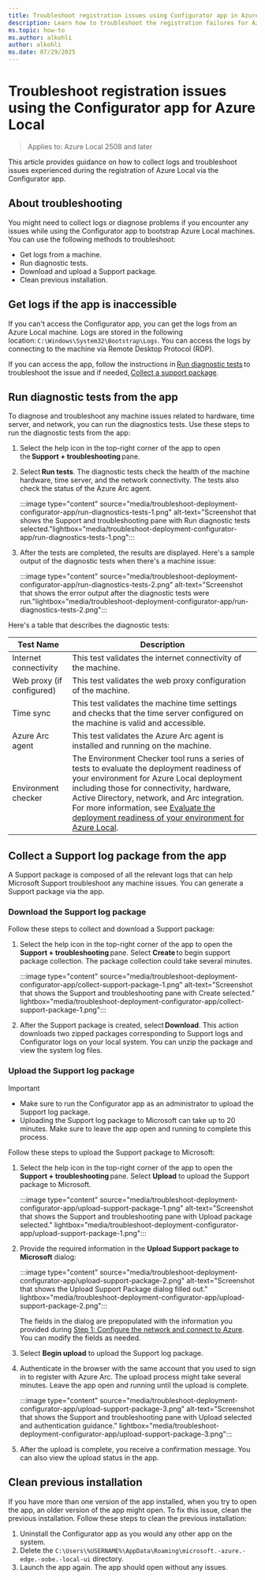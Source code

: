 ```yaml
---
title: Troubleshoot registration issues using Configurator app in Azure Local
description: Learn how to troubleshoot the registration failures for Azure Local when using the Configurator app.
ms.topic: how-to
ms.author: alkohli
author: alkohli
ms.date: 07/29/2025
---
```



# Troubleshoot registration issues using the Configurator app for Azure Local

> Applies to: Azure Local 2508 and later

This article provides guidance on how to collect logs and troubleshoot issues experienced during the registration of Azure Local via the Configurator app.

## About troubleshooting

You might need to collect logs or diagnose problems if you encounter any issues while using the Configurator app to bootstrap Azure Local machines. You can use the following methods to troubleshoot:

- Get logs from a machine.
- Run diagnostic tests.
- Download and upload a Support package.
- Clean previous installation.

## Get logs if the app is inaccessible

If you can't access the Configurator app, you can get the logs from an Azure Local machine. Logs are stored in the following location: `C:\Windows\System32\Bootstrap\Logs`. You can access the logs by connecting to the machine via Remote Desktop Protocol (RDP).

If you can access the app, follow the instructions in [Run diagnostic tests](#run-diagnostic-tests-from-the-app) to troubleshoot the issue and if needed, [Collect a support package](#collect-a-support-log-package-from-the-app).

## Run diagnostic tests from the app

To diagnose and troubleshoot any machine issues related to hardware, time server, and network, you can run the diagnostics tests. Use these steps to run the diagnostic tests from the app:

1. Select the help icon in the top-right corner of the app to open the **Support + troubleshooting** pane.

1. Select **Run tests**. The diagnostic tests check the health of the machine hardware, time server, and the network connectivity. The tests also check the status of the Azure Arc agent.

   :::image type="content" source="media/troubleshoot-deployment-configurator-app/run-diagnostics-tests-1.png" alt-text="Screenshot that shows the Support and troubleshooting pane with Run diagnostic tests selected."lightbox="media/troubleshoot-deployment-configurator-app/run-diagnostics-tests-1.png":::

1. After the tests are completed, the results are displayed. Here's a sample output of the diagnostic tests when there's a machine issue:

   :::image type="content" source="media/troubleshoot-deployment-configurator-app/run-diagnostics-tests-2.png" alt-text="Screenshot that shows the error output after the diagnostic tests were run."lightbox="media/troubleshoot-deployment-configurator-app/run-diagnostics-tests-2.png":::

Here's a table that describes the diagnostic tests:

| Test Name                        | Description                                                               |
|----------------------------------|-----------------------------------------------------------------------|
| Internet connectivity            | This test validates the internet connectivity of the machine. |
| Web proxy (if configured)        | This test validates the web proxy configuration of the machine.  |
| Time sync                        | This test validates the machine time settings and checks that the time server configured on the machine is valid and accessible.                   |
| Azure Arc agent                  | This test validates the Azure Arc agent is installed and running on the machine. |
| Environment checker              | The Environment Checker tool runs a series of tests to evaluate the deployment readiness of your environment for Azure Local deployment including those for connectivity, hardware, Active Directory, network, and Arc integration. For more information, see [Evaluate the deployment readiness of your environment for Azure Local](../manage/use-environment-checker.md#about-the-environment-checker-tool). |

## Collect a Support log package from the app

A Support package is composed of all the relevant logs that can help Microsoft Support troubleshoot any machine issues. You can generate a Support package via the app.

### Download the Support log package

Follow these steps to collect and download a Support package:

1. Select the help icon in the top-right corner of the app to open the **Support + troubleshooting** pane. Select **Create** to begin support package collection. The package collection could take several minutes.

   :::image type="content" source="media/troubleshoot-deployment-configurator-app/collect-support-package-1.png" alt-text="Screenshot that shows the Support and troubleshooting pane with Create selected." lightbox="media/troubleshoot-deployment-configurator-app/collect-support-package-1.png":::

1. After the Support package is created, select **Download**. This action downloads two zipped packages corresponding to Support logs and Configurator logs on your local system. You can unzip the package and view the system log files.

### Upload the Support log package

> [!IMPORTANT]
> - Make sure to run the Configurator app as an administrator to upload the Support log package.
> - Uploading the Support log package to Microsoft can take up to 20 minutes. Make sure to leave the app open and running to complete this process.

Follow these steps to upload the Support package to Microsoft:

1. Select the help icon in the top-right corner of the app to open the **Support + troubleshooting** pane. Select **Upload** to upload the Support package to Microsoft.

   :::image type="content" source="media/troubleshoot-deployment-configurator-app/upload-support-package-1.png" alt-text="Screenshot that shows the Support and troubleshooting pane with Upload package selected." lightbox="media/troubleshoot-deployment-configurator-app/upload-support-package-1.png":::

1. Provide the required information in the **Upload Support package to Microsoft** dialog:

   :::image type="content" source="media/troubleshoot-deployment-configurator-app/upload-support-package-2.png" alt-text="Screenshot that shows the Upload Support Package dialog filled out." lightbox="media/troubleshoot-deployment-configurator-app/upload-support-package-2.png":::

    The fields in the dialog are prepopulated with the information you provided during [Step 1: Configure the network and connect to Azure](../deploy/deployment-without-azure-arc-gateway.md#basics-tab). You can modify the fields as needed.

1. Select **Begin upload** to upload the Support log package.
1. Authenticate in the browser with the same account that you used to sign in to register with Azure Arc. The upload process might take several minutes. Leave the app open and running until the upload is complete.

   :::image type="content" source="media/troubleshoot-deployment-configurator-app/upload-support-package-3.png" alt-text="Screenshot that shows the Support and troubleshooting pane with Upload selected and authentication guidance." lightbox="media/troubleshoot-deployment-configurator-app/upload-support-package-3.png":::

1. After the upload is complete, you receive a confirmation message. You can also view the upload status in the app.

## Clean previous installation

If you have more than one version of the app installed, when you try to open the app, an older version of the app might open. To fix this issue, clean the previous installation. Follow these steps to clean the previous installation:

1. Uninstall the Configurator app as you would any other app on the system.
1. Delete the `C:\Users\%USERNAME%\AppData\Roaming\microsoft.-azure.-edge.-oobe.-local-ui` directory.
1. Launch the app again. The app should open without any issues.
